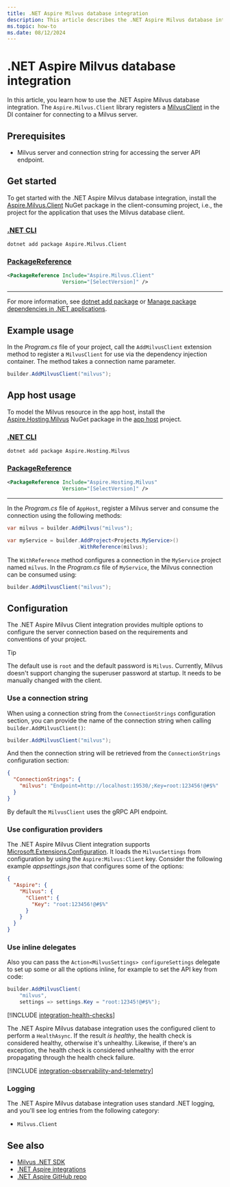 ```yaml
---
title: .NET Aspire Milvus database integration
description: This article describes the .NET Aspire Milvus database integration.
ms.topic: how-to
ms.date: 08/12/2024
---
```


# .NET Aspire Milvus database integration

In this article, you learn how to use the .NET Aspire Milvus database integration. The `Aspire.Milvus.Client` library registers a [MilvusClient](https://github.com/milvus-io/milvus-sdk-csharp) in the DI container for connecting to a Milvus server.

## Prerequisites

- Milvus server and connection string for accessing the server API endpoint.

## Get started

To get started with the .NET Aspire Milvus database integration, install the [Aspire.Milvus.Client](https://www.nuget.org/packages/Aspire.Milvus.Client) NuGet package in the client-consuming project, i.e., the project for the application that uses the Milvus database client.

### [.NET CLI](#tab/dotnet-cli)

```dotnetcli
dotnet add package Aspire.Milvus.Client
```

### [PackageReference](#tab/package-reference)

```xml
<PackageReference Include="Aspire.Milvus.Client"
                  Version="[SelectVersion]" />
```

---

For more information, see [dotnet add package](/dotnet/core/tools/dotnet-add-package) or [Manage package dependencies in .NET applications](/dotnet/core/tools/dependencies).

## Example usage

In the _Program.cs_ file of your project, call the `AddMilvusClient` extension method to register a `MilvusClient` for use via the dependency injection container. The method takes a connection name parameter.

```csharp
builder.AddMilvusClient("milvus");
```

## App host usage

To model the Milvus resource in the app host, install the [Aspire.Hosting.Milvus](https://www.nuget.org/packages/Aspire.Hosting.Milvus) NuGet package in the [app host](xref:aspire/app-host) project.

### [.NET CLI](#tab/dotnet-cli)

```dotnetcli
dotnet add package Aspire.Hosting.Milvus
```

### [PackageReference](#tab/package-reference)

```xml
<PackageReference Include="Aspire.Hosting.Milvus"
                  Version="[SelectVersion]" />
```

---

In the _Program.cs_ file of `AppHost`, register a Milvus server and consume the connection using the following methods:

```csharp
var milvus = builder.AddMilvus("milvus");

var myService = builder.AddProject<Projects.MyService>()
                       .WithReference(milvus);
```

The `WithReference` method configures a connection in the `MyService` project named `milvus`. In the _Program.cs_ file of `MyService`, the Milvus connection can be consumed using:

```csharp
builder.AddMilvusClient("milvus");
```

## Configuration

The .NET Aspire Milvus Client integration provides multiple options to configure the server connection based on the requirements and conventions of your project.

> [!TIP]
> The default use is `root` and the default password is `Milvus`. Currently, Milvus doesn't support changing the superuser password at startup. It needs to be manually changed with the client.

### Use a connection string

When using a connection string from the `ConnectionStrings` configuration section, you can provide the name of the connection string when calling `builder.AddMilvusClient()`:

```csharp
builder.AddMilvusClient("milvus");
```

And then the connection string will be retrieved from the `ConnectionStrings` configuration section:

```json
{
  "ConnectionStrings": {
    "milvus": "Endpoint=http://localhost:19530/;Key=root:123456!@#$%"
  }
}
```

By default the `MilvusClient` uses the gRPC API endpoint.

### Use configuration providers

The .NET Aspire Milvus Client integration supports [Microsoft.Extensions.Configuration](/dotnet/api/microsoft.extensions.configuration). It loads the `MilvusSettings` from configuration by using the `Aspire:Milvus:Client` key. Consider the following example _appsettings.json_ that configures some of the options:

```json
{
  "Aspire": {
    "Milvus": {
      "Client": {
        "Key": "root:123456!@#$%"
      }
    }
  }
}
```

### Use inline delegates

Also you can pass the `Action<MilvusSettings> configureSettings` delegate to set up some or all the options inline, for example to set the API key from code:

```csharp
builder.AddMilvusClient(
    "milvus",
    settings => settings.Key = "root:12345!@#$%");
```

[!INCLUDE [integration-health-checks](../includes/integration-health-checks.md)]

The .NET Aspire Milvus database integration uses the configured client to perform a `HealthAsync`. If the result _is healthy_, the health check is considered healthy, otherwise it's unhealthy. Likewise, if there's an exception, the health check is considered unhealthy with the error propagating through the health check failure.

[!INCLUDE [integration-observability-and-telemetry](../includes/integration-observability-and-telemetry.md)]

### Logging

The .NET Aspire Milvus database integration uses standard .NET logging, and you'll see log entries from the following category:

- `Milvus.Client`

## See also

- [Milvus .NET SDK](https://github.com/milvus-io/milvus-sdk-csharp)
- [.NET Aspire integrations](../fundamentals/integrations-overview.md)
- [.NET Aspire GitHub repo](https://github.com/dotnet/aspire)

<!--
https://github.com/dotnet/docs-aspire/issues/1039

We added a new Aspire.Milvus.Client integration and Aspire.Hosting.Milvus hosting library in main. See:

Add Milvus Aspire Component aspire#796
Adds Milvus to the Aspire hosting/integration packages aspire#4179
https://github.com/dotnet/aspire/tree/main/src/Components/Aspire.Milvus.Client

Include links to:
- https://milvus.io/
- https://github.com/milvus-io/milvus
-->